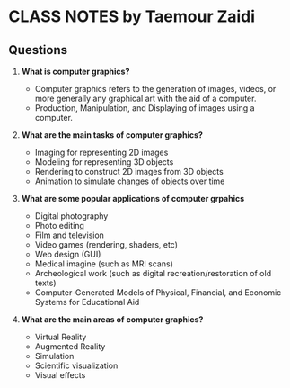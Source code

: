 # **CLASS NOTES** by Taemour Zaidi

## Questions

1. **What is computer graphics?**
    - Computer graphics refers to the generation of images, videos, or more generally any graphical art with the aid of a computer.
    - Production, Manipulation, and Displaying of images using a computer.

2. **What are the main tasks of computer graphics?**
    - Imaging for representing 2D images
    - Modeling for representing 3D objects
    - Rendering to construct 2D images from 3D objects
    - Animation to simulate changes of objects over time

3. **What are some popular applications of computer grpahics**
    - Digital photography
    - Photo editing
    - Film and television
    - Video games (rendering, shaders, etc)
    - Web design (GUI)
    - Medical imagine (such as MRI scans)
    - Archeological work (such as digital recreation/restoration of old texts)
    - Computer-Generated Models of Physical, Financial, and Economic Systems for Educational Aid

4. **What are the main areas of computer graphics?**
    - Virtual Reality
    - Augmented Reality
    - Simulation
    - Scientific visualization
    - Visual effects
